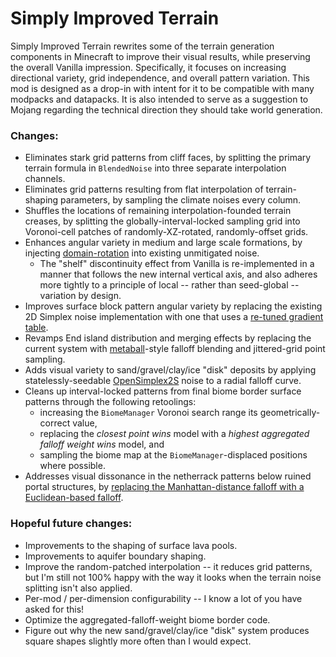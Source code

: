 # Simply Improved Terrain

Simply Improved Terrain rewrites some of the terrain generation components in Minecraft to improve their visual results, while preserving the overall Vanilla impression. Specifically, it focuses on increasing directional variety, grid independence, and overall pattern variation. This mod is designed as a drop-in with intent for it to be compatible with many modpacks and datapacks. It is also intended to serve as a suggestion to Mojang regarding the technical direction they should take world generation.

### Changes:

- Eliminates stark grid patterns from cliff faces, by splitting the primary terrain formula in `BlendedNoise` into three separate interpolation channels.
- Eliminates grid patterns resulting from flat interpolation of terrain-shaping parameters, by sampling the climate noises every column.
- Shuffles the locations of remaining interpolation-founded terrain creases, by splitting the globally-interval-locked sampling grid into Voronoi-cell patches of randomly-XZ-rotated, randomly-offset grids.
- Enhances angular variety in medium and large scale formations, by injecting [domain-rotation](https://noiseposti.ng/posts/2022-01-16-The-Perlin-Problem-Moving-Past-Square-Noise.html#domain-rotation) into existing unmitigated noise.
  - The "shelf" discontinuity effect from Vanilla is re-implemented in a manner that follows the new internal vertical axis, and also adheres more tightly to a principle of local -- rather than seed-global -- variation by design.
- Improves surface block pattern angular variety by replacing the existing 2D Simplex noise implementation with one that uses a [re-tuned gradient table](https://noiseposti.ng/posts/2022-01-16-The-Perlin-Problem-Moving-Past-Square-Noise.html#algorithms--implementations).
- Revamps End island distribution and merging effects by replacing the current system with [metaball](https://en.wikipedia.org/wiki/Metaballs)-style falloff blending and jittered-grid point sampling.
- Adds visual variety to sand/gravel/clay/ice "disk" deposits by applying statelessly-seedable [OpenSimplex2S](https://github.com/KdotJPG/OpenSimplex2) noise to a radial falloff curve.
- Cleans up interval-locked patterns from final biome border surface patterns through the following retoolings:
  - increasing the `BiomeManager` Voronoi search range its geometrically-correct value,
  - replacing the *closest point wins* model with a *highest aggregated falloff weight wins* model, and
  - sampling the biome map at the `BiomeManager`-displaced positions where possible.
- Addresses visual dissonance in the netherrack patterns below ruined portal structures, by [replacing the Manhattan-distance falloff with a Euclidean-based falloff](https://www.reddit.com/r/minecraftsuggestions/comments/mstkt1/ruined_portals_should_use_euclidean_round_falloff/).

### Hopeful future changes:

- Improvements to the shaping of surface lava pools.
- Improvements to aquifer boundary shaping.
- Improve the random-patched interpolation -- it reduces grid patterns, but I'm still not 100% happy with the way it looks when the terrain noise splitting isn't also applied.
- Per-mod / per-dimension configurability -- I know a lot of you have asked for this!
- Optimize the aggregated-falloff-weight biome border code.
- Figure out why the new sand/gravel/clay/ice "disk" system produces square shapes slightly more often than I would expect.
